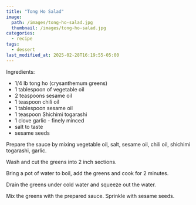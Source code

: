 ```yaml
---
title: "Tong Ho Salad"
image: 
  path: /images/tong-ho-salad.jpg
  thumbnail: /images/tong-ho-salad.jpg
categories:
  - recipe
tags:
  - dessert
last_modified_at: 2025-02-28T16:19:55-05:00
---
```


Ingredients:
* 1/4 lb tong ho (crysanthemum greens)
* 1 tablespoon of vegetable oil
* 2 teaspoons sesame oil
* 1 teaspoon chili oil
* 1 tablespoon sesame oil
* 1 teaspoon Shichimi togarashi
* 1 clove garlic - finely minced
* salt to taste
* sesame seeds 


Prepare the sauce by mixing vegetable oil, salt, sesame oil, chili oil, shichimi togarashi, garlic.

Wash and cut the greens into 2 inch sections.

Bring a pot of water to boil, add the greens and cook for 2 minutes.

Drain the greens under cold water and squeeze out the water. 

Mix the greens with the prepared sauce. Sprinkle with sesame seeds.

